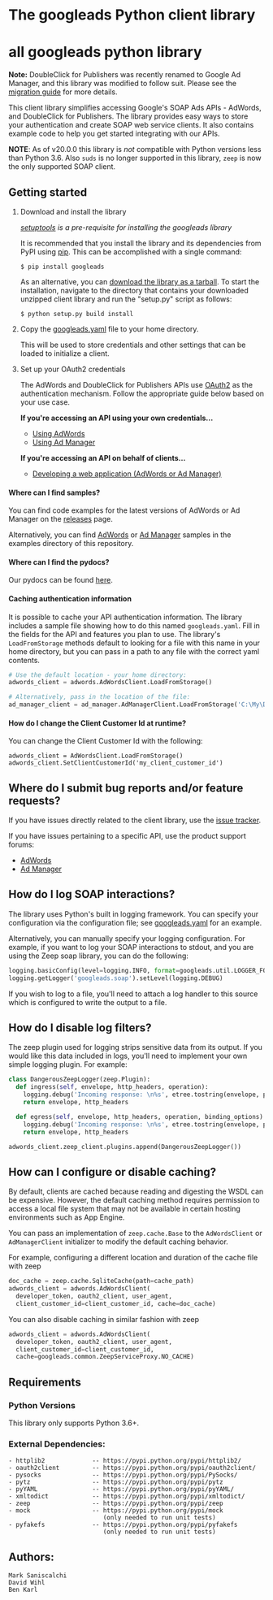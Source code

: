 # The googleads Python client library
# all googleads python library


**Note:** DoubleClick for Publishers was recently renamed to Google Ad Manager, and this library
was modified to follow suit. Please see the [migration guide](https://github.com/googleads/googleads-python-lib/wiki/dfp-rebrand)
for more details.

This client library simplifies accessing Google's SOAP Ads APIs - AdWords,
and DoubleClick for Publishers. The library provides easy ways to store your
authentication and create SOAP web service clients. It also contains example
code to help you get started integrating with our APIs.

**NOTE**: As of v20.0.0 this library is _not_ compatible with Python versions less than Python 3.6.
Also `suds` is no longer supported in this library, `zeep` is now the only supported SOAP client.

## Getting started
1. Download and install the library

   *[setuptools](https://pypi.python.org/pypi/setuptools) is a pre-requisite
   for installing the googleads library*

   It is recommended that you install the library and its dependencies from
   PyPI using [pip](https://pip.pypa.io/en/stable/installing/). This can be
   accomplished with a single command:

   `$ pip install googleads`

   As an alternative, you can
   [download the library as a tarball](https://pypi.python.org/pypi/googleads).
   To start the installation, navigate to the directory that contains your
   downloaded unzipped client library and run the "setup.py" script as follows:

   `$ python setup.py build install`

1. Copy the [googleads.yaml](https://github.com/googleads/googleads-python-lib/blob/master/googleads.yaml)
   file to your home directory.

   This will be used to store credentials and other settings that can be loaded
   to initialize a client.

1. Set up your OAuth2 credentials

   The AdWords and DoubleClick for Publishers APIs use
   [OAuth2](http://oauth.net/2/) as the authentication mechanism. Follow the
   appropriate guide below based on your use case.

   **If you're accessing an API using your own credentials...**

   * [Using AdWords](https://github.com/googleads/googleads-python-lib/wiki/API-access-using-own-credentials-(installed-application-flow))
   * [Using Ad Manager](https://github.com/googleads/googleads-python-lib/wiki/API-access-using-own-credentials-(server-to-server-flow))

   **If you're accessing an API on behalf of clients...**

   * [Developing a web application (AdWords or Ad Manager)](https://github.com/googleads/googleads-python-lib/wiki/API-access-on-behalf-of-your-clients-(web-flow))

#### Where can I find samples?

You can find code examples for the latest versions of AdWords or Ad Manager on the
[releases](https://github.com/googleads/googleads-python-lib/releases) page.

Alternatively, you can find [AdWords](https://github.com/googleads/googleads-python-lib/tree/master/examples/adwords)
or [Ad Manager](https://github.com/googleads/googleads-python-lib/tree/master/examples/ad_manager)
samples in the examples directory of this repository.

#### Where can I find the pydocs?

Our pydocs can be found [here](http://googleads.github.io/googleads-python-lib).

#### Caching authentication information

It is possible to cache your API authentication information. The library
includes a sample file showing how to do this named `googleads.yaml`. Fill
in the fields for the API and features you plan to use. The library's
`LoadFromStorage` methods default to looking for a file with this name in your
home directory, but you can pass in a path to any file with the correct yaml
contents.

```python
# Use the default location - your home directory:
adwords_client = adwords.AdWordsClient.LoadFromStorage()

# Alternatively, pass in the location of the file:
ad_manager_client = ad_manager.AdManagerClient.LoadFromStorage('C:\My\Directory\googleads.yaml')
```

#### How do I change the Client Customer Id at runtime?
You can change the Client Customer Id with the following:

```
adwords_client = AdWordsClient.LoadFromStorage()
adwords_client.SetClientCustomerId('my_client_customer_id')
```


## Where do I submit bug reports and/or feature requests?

If you have issues directly related to the client library, use the [issue
tracker](https://github.com/googleads/googleads-python-lib/issues).


If you have issues pertaining to a specific API, use the product support forums:

* [AdWords](https://groups.google.com/forum/#!forum/adwords-api)
* [Ad Manager](https://groups.google.com/forum/#!forum/google-doubleclick-for-publishers-api)


## How do I log SOAP interactions?
The library uses Python's built in logging framework. You can specify your
configuration via the configuration file; see [googleads.yaml](https://github.com/googleads/googleads-python-lib/blob/master/googleads.yaml)
for an example.

Alternatively, you can manually specify your logging configuration. For example,
if you want to log your SOAP interactions to stdout, and you are using the Zeep soap library, you
can do the following:
```python
logging.basicConfig(level=logging.INFO, format=googleads.util.LOGGER_FORMAT)
logging.getLogger('googleads.soap').setLevel(logging.DEBUG)
```
If you wish to log to a file, you'll need to attach a log handler to this source
which is configured to write the output to a file.


## How do I disable log filters?
The zeep plugin used for logging strips sensitive data from its output. If you would like this data
included in logs, you'll need to implement your own simple logging plugin. For example:
```python
class DangerousZeepLogger(zeep.Plugin):
  def ingress(self, envelope, http_headers, operation):
    logging.debug('Incoming response: \n%s', etree.tostring(envelope, pretty_print=True))
    return envelope, http_headers

  def egress(self, envelope, http_headers, operation, binding_options):
    logging.debug('Incoming response: \n%s', etree.tostring(envelope, pretty_print=True))
    return envelope, http_headers

adwords_client.zeep_client.plugins.append(DangerousZeepLogger())
```

## How can I configure or disable caching?

By default, clients are cached because reading and digesting the WSDL
can be expensive. However, the default caching method requires permission to
access a local file system that may not be available in certain hosting
environments such as App Engine.

You can pass an implementation of `zeep.cache.Base` to the `AdWordsClient` or
`AdManagerClient` initializer to modify the default caching behavior.

For example, configuring a different location and duration of the cache file with zeep
```python
doc_cache = zeep.cache.SqliteCache(path=cache_path)
adwords_client = adwords.AdWordsClient(
  developer_token, oauth2_client, user_agent,
  client_customer_id=client_customer_id, cache=doc_cache)
```

You can also disable caching in similar fashion with zeep
```python
adwords_client = adwords.AdWordsClient(
  developer_token, oauth2_client, user_agent,
  client_customer_id=client_customer_id,
  cache=googleads.common.ZeepServiceProxy.NO_CACHE)
```

## Requirements

### Python Versions

This library only supports Python 3.6+.

### External Dependencies:

    - httplib2             -- https://pypi.python.org/pypi/httplib2/
    - oauth2client         -- https://pypi.python.org/pypi/oauth2client/
    - pysocks              -- https://pypi.python.org/pypi/PySocks/
    - pytz                 -- https://pypi.python.org/pypi/pytz
    - pyYAML               -- https://pypi.python.org/pypi/pyYAML/
    - xmltodict            -- https://pypi.python.org/pypi/xmltodict/
    - zeep                 -- https://pypi.python.org/pypi/zeep
    - mock                 -- https://pypi.python.org/pypi/mock
                              (only needed to run unit tests)
    - pyfakefs             -- https://pypi.python.org/pypi/pyfakefs
                              (only needed to run unit tests)


## Authors:
    Mark Saniscalchi
    David Wihl
    Ben Karl
